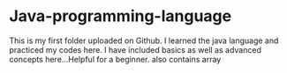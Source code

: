 # Java-programming-language
This is my first folder uploaded on Github. I learned the java language and practiced my codes here.
I have included basics as well as advanced concepts here...Helpful for a beginner.
also contains array
